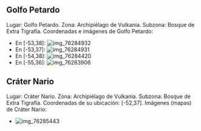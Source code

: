 ## Golfo Petardo
Lugar: Golfo Petardo.
Zona: Archipiélago de Vulkania.
Subzona: Bosque de Extra Tigrafía.
Coordenadas e imágenes de Golfo Petardo:
- En [-53,38]: ![img_76284932](https://media.discordapp.net/attachments/1115311447145193482/1115366132300398662/76284932.jpg)
- En [-53,37]: ![img_76284931](https://media.discordapp.net/attachments/1115311447145193482/1115366129863503922/76284931.jpg)
- En [-54,38]: ![img_76284420](https://media.discordapp.net/attachments/1115311447145193482/1115366092735512626/76284420.jpg)
- En [-55,36]: ![img_76283906](https://media.discordapp.net/attachments/1115311447145193482/1115366056513519627/76283906.jpg)

## Cráter Nario
Lugar: Cráter Nario.
Zona: Archipiélago de Vulkania.
Subzona: Bosque de Extra Tigrafía.
Coordenadas de su ubicación: [-52,37].
Imágenes (mapas) de Cráter Nario:
- ![img_76285443](https://media.discordapp.net/attachments/1115311447145193482/1115366172477640864/76285443.jpg)
